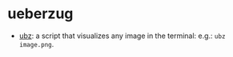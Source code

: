 # ueberzug

* [ubz](ubz): a script that visualizes any image in the terminal: e.g.: `ubz image.png`.
